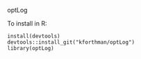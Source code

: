 optLog

To install in R:

```
install(devtools)
devtools::install_git("kforthman/optLog")
library(optLog)
```
